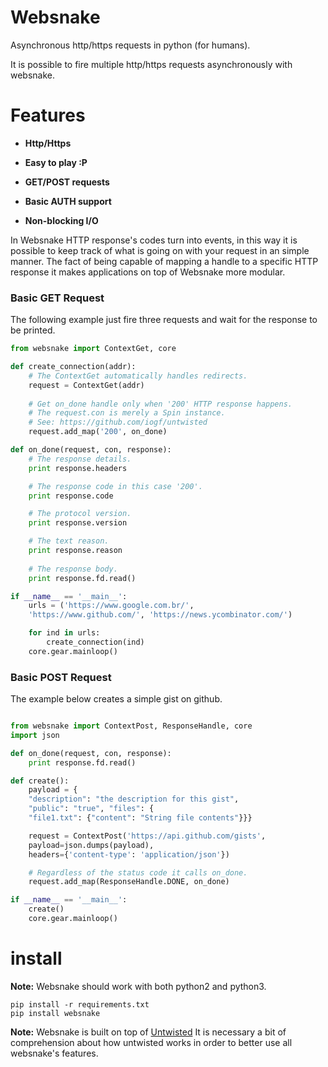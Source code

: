 # Websnake

Asynchronous http/https requests in python (for humans).

It is possible to fire multiple http/https requests asynchronously with websnake. 

# Features

- **Http/Https**

- **Easy to play :P**

- **GET/POST requests**

- **Basic AUTH support**

- **Non-blocking I/O**

In Websnake HTTP response's codes turn into events, in this way it is possible to keep track of what is going
on with your request in an simple manner. The fact of being capable of mapping a handle to a specific
HTTP response it makes applications on top of Websnake more modular.

### Basic GET Request

The following example just fire three requests and wait for the response to be printed.

~~~python
from websnake import ContextGet, core

def create_connection(addr):
    # The ContextGet automatically handles redirects.
    request = ContextGet(addr)
    
    # Get on_done handle only when '200' HTTP response happens.
    # The request.con is merely a Spin instance.
    # See: https://github.com/iogf/untwisted
    request.add_map('200', on_done)

def on_done(request, con, response):
    # The response details.
    print response.headers

    # The response code in this case '200'.
    print response.code

    # The protocol version.
    print response.version

    # The text reason.
    print response.reason 
    
    # The response body.
    print response.fd.read()

if __name__ == '__main__':
    urls = ('https://www.google.com.br/', 
    'https://www.github.com/', 'https://news.ycombinator.com/')

    for ind in urls:
        create_connection(ind)
    core.gear.mainloop()

~~~

### Basic POST Request

The example below creates a simple gist on github.

~~~python

from websnake import ContextPost, ResponseHandle, core
import json

def on_done(request, con, response):
    print response.fd.read()

def create():
    payload = {
    "description": "the description for this gist",
    "public": "true", "files": {
    "file1.txt": {"content": "String file contents"}}}

    request = ContextPost('https://api.github.com/gists',      
    payload=json.dumps(payload), 
    headers={'content-type': 'application/json'})

    # Regardless of the status code it calls on_done.
    request.add_map(ResponseHandle.DONE, on_done)

if __name__ == '__main__':
    create()
    core.gear.mainloop()

~~~

# install

**Note:** Websnake should work with both python2 and python3.

~~~
pip install -r requirements.txt
pip install websnake
~~~

**Note:** Websnake is built on top of [Untwisted](https://github.com/iogf/untwisted) It is necessary a bit
of comprehension about how untwisted works in order to better use all websnake's features.






